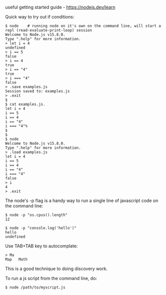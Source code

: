 useful getting started guide - https://nodejs.dev/learn



Quick way to try out if conditions:

```
$ node    # running node on it's own on the command line, will start a repl (read-evaluate-print-loop) session
Welcome to Node.js v15.8.0.
Type ".help" for more information.
> let i = 4
undefined
> i == 5
false
> i == 4
true
> i == "4"
true
> i === "4"
false
> .save examples.js
Session saved to: examples.js
> .exit
$
$ cat examples.js.
let i = 4
i == 5
i == 4
i == "4"
i === "4"%
$
$
$ node
Welcome to Node.js v15.8.0.
Type ".help" for more information.
> .load examples.js
let i = 4
i == 5
i == 4
i == "4"
i === "4"
false
> i
4
> .exit
```


The node's -p flag is a handy way to run a single line of javascript code on the command line:

```
$ node -p "os.cpus().length"
12

$ node -p "console.log('hello')"
hello
undefined

```

Use TAB+TAB key to autocomplate:

```
> Ma
Map   Math
```
This is a good technique to doing discovery work. 


To run a js script from the command line, do:

```
$ node /path/to/myscript.js
```